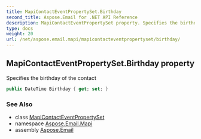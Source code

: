 ```yaml
---
title: MapiContactEventPropertySet.Birthday
second_title: Aspose.Email for .NET API Reference
description: MapiContactEventPropertySet property. Specifies the birthday of the contact
type: docs
weight: 20
url: /net/aspose.email.mapi/mapicontacteventpropertyset/birthday/
---
```

## MapiContactEventPropertySet.Birthday property

Specifies the birthday of the contact

```csharp
public DateTime Birthday { get; set; }
```

### See Also

* class [MapiContactEventPropertySet](../)
* namespace [Aspose.Email.Mapi](../../mapicontacteventpropertyset/)
* assembly [Aspose.Email](../../../)


